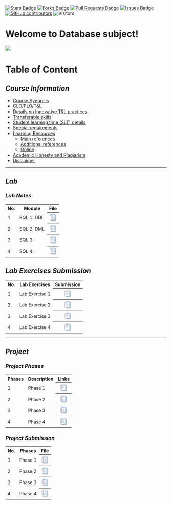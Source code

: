 <a href="https://github.com/IzyanIzzatiK/SECD2523-Database/stargazers"><img src="https://img.shields.io/github/stars/IzyanIzzatiK/SECD2523-Database" alt="Stars Badge"/></a>
<a href="https://github.com/IzyanIzzatiK/SECD2523-Database/network/members"><img src="https://img.shields.io/github/forks/IzyanIzzatiK/SECD2523-Database" alt="Forks Badge"/></a>
<a href="https://github.com/IzyanIzzatiK/SECD2523-Database/pulls"><img src="https://img.shields.io/github/issues-pr/IzyanIzzatiK/SECD2523-Database" alt="Pull Requests Badge"/></a>
<a href="https://github.com/IzyanIzzatiK/SECD2523-Database"><img src="https://img.shields.io/github/issues/IzyanIzzatiK/SECD2523-Database" alt="Issues Badge"/></a>
<a href="https://github.com/IzyanIzzatiK/SECD2523-Database/graphs/contributors"><img alt="GitHub contributors" src="https://img.shields.io/github/contributors/IzyanIzzatiK/SECD2523-Database?color=2b9348"></a>
![Visitors](https://api.visitorbadge.io/api/visitors?path=https%3A%2F%2Fgithub.com%2FIzyanIzzatiK%2BDM&labelColor=%23d9e3f0&countColor=%23697689&style=flat)

# Welcome to Database subject!

![](https://bs-uploads.toptal.io/blackfish-uploads/components/seo/content/og_image_file/og_image/1282569/0712-Bad_Practices_in_Database_Design_-_Are_You_Making_These_Mistakes_Dan_Social-754bc73011e057dc76e55a44a954e0c3.png)

# Table of Content

## **_Course Information_**
  - [Course Synopsis](https://github.com/IzyanIzzatiK/SECD2523-Database/blob/main/CI.md#course-synopsis)
  - [CLO/PLO/T&L](https://github.com/IzyanIzzatiK/SECD2523-Database/blob/main/CI.md#mapping-of-the-course-learning-outcomes-clo-to-the-programme-learning-outcomes-plo-teaching--learning-tl-methods-and-assessment-methods)
  - [Details on Innovative T&L practices](https://github.com/IzyanIzzatiK/SECD2523-Database/blob/main/CI.md#details-on-innovative-tl-practices)
  - [Transferable skills](https://github.com/IzyanIzzatiK/SECD2523-Database/blob/main/CI.md#transferable-skills-generic-skills-learned-in-course-of-study-which-can-be-useful-and-utilised-in-other-settings)
  - [Student learning time (SLT) details](https://github.com/IzyanIzzatiK/SECD2523-Database/blob/main/CI.md#student-learning-time-slt-details)
  - [Special requirements](https://github.com/IzyanIzzatiK/SECD2523-Database/blob/main/CI.md#special-requirements-to-deliver-the-course-eg-software-nursery-computer-lab-simulation-room)
  - [Learning Resources](https://github.com/IzyanIzzatiK/SECD2523-Database/blob/main/CI.md#learning-resources)
    - [Main references](https://github.com/IzyanIzzatiK/SECD2523-Database/blob/main/CI.md#main-references)
    - [Additional references](https://github.com/IzyanIzzatiK/SECD2523-Database/blob/main/CI.md#additional-references)
    - [Online](https://github.com/IzyanIzzatiK/SECD2523-Database/blob/main/CI.md#online)
  - [Academic Honesty and Plagiarism](https://github.com/IzyanIzzatiK/SECD2523-Database/blob/main/CI.md#academic-honesty-and-plagiarism-below-is-just-a-sample)
  - [Disclaimer](https://github.com/IzyanIzzatiK/SECD2523-Database/blob/main/CI.md#disclaimer) <br> <be>

---

## **_Lab_**
### **_Lab Notes_**
<table>
  <tr>
    <th>No.</th>
    <th>Module</th>
    <th>File</th>
  </tr>
  <tr>
    <td>1</td>
    <td>SQL 1: DDl</td>
    <th><a href="" ><img src="project/images/rfp.png" width="24px" height="24px" ></a></th>
  </tr>
  <tr>
    <td>2</td>
    <td>SQL 2: DML</td>
    <th><a href="" ><img src="project/images/rfp.png" width="24px" height="24px" ></a></th>
  </tr>
  <tr>
    <td>3</td>
    <td>SQL 3: </td>
    <th><a href="" ><img src="project/images/rfp.png" width="24px" height="24px" ></a></th>
  </tr>
  <tr>
    <td>4</td>
    <td>SQL 4:</td>
    <th><a href="" ><img src="project/images/rfp.png" width="24px" height="24px" ></a></th>
  </tr>
</table>


## **_Lab Exercises Submission_**
<table>
  <tr>
    <th>No.</th>
    <th>Lab Exercises</th>
    <th>Submission</th>
  </tr>
  <tr>
    <td>1</td>
    <td>Lab Exercise 1</td>
    <th><a href="" ><img src="project/images/rfp.png" width="24px" height="24px" ></a></th>
  </tr>
  <tr>
    <td>2</td>
    <td>Lab Exercise 2</td>
    <th><a href="" ><img src="project/images/rfp.png" width="24px" height="24px" ></a></th>
  </tr>
  <tr>
    <td>3</td>
    <td>Lab Exercise 3</td>
    <th><a href="" ><img src="project/images/rfp.png" width="24px" height="24px" ></a></th>
  </tr>
  <tr>
    <td>4</td>
    <td>Lab Exercise 4</td>
    <th><a href="" ><img src="project/images/rfp.png" width="24px" height="24px" ></a></th>
  </tr>
</table>

---

## **_Project_** 

### **_Project Phases_** 
<table>
  <tr>
    <th>Phases</th>
    <th>Description</th>
    <th>Links</th>
  </tr>
  <tr>
    <td>1</td>
    <td>Phase 1</td>
    <th><a href="" ><img src="project/images/rfp.png" width="24px" height="24px" ></a></th>
  </tr>
  <tr>
    <td>2</td>
    <td>Phase 2</td>
    <th><a href="" ><img src="project/images/rfp.png" width="24px" height="24px" ></a></th>
  </tr>
  <tr>
    <td>3</td>
    <td>Phase 3</td>
    <th><a href="" ><img src="project/images/rfp.png" width="24px" height="24px" ></a></th>
  </tr>
  <tr>
    <td>4</td>
    <td>Phase 4</td>
    <th><a href="" ><img src="project/images/rfp.png" width="24px" height="24px" ></a></th>
  </tr>
</table>

### **_Project Submission_**
<table>
  <tr>
    <th>No.</th>
    <th>Phases</th>
    <th>File</th>
  </tr>
  <tr>
    <td>1</td>
    <td>Phase 1</td>
    <th><a href="" ><img src="project/images/rfp.png" width="24px" height="24px" ></a></th>
  </tr>
  <tr>
    <td>2</td>
    <td>Phase 2</td>
    <th><a href="" ><img src="project/images/rfp.png" width="24px" height="24px" ></a></th>
  </tr>
  <tr>
    <td>3</td>
    <td>Phase 3</td>
    <th><a href="" ><img src="project/images/rfp.png" width="24px" height="24px" ></a></th>
  </tr>
  <tr>
    <td>4</td>
    <td>Phase 4</td>
    <th><a href="" ><img src="project/images/rfp.png" width="24px" height="24px" ></a></th>
  </tr>
</table>
